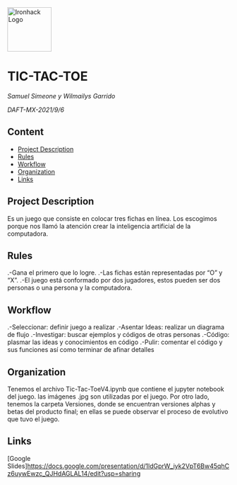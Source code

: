 <img src="https://bit.ly/2VnXWr2" alt="Ironhack Logo" width="100"/>

# TIC-TAC-TOE
*Samuel Simeone y Wilmailys Garrido*

*DAFT-MX-2021/9/6*

## Content
- [Project Description](#project-description)
- [Rules](#rules)
- [Workflow](#workflow)
- [Organization](#organization)
- [Links](#links)

## Project Description
Es un juego que consiste en colocar tres fichas en línea. Los escogimos porque nos llamó la atención crear la inteligencia artificial de la computadora.

## Rules
.-Gana el primero que lo logre. 
.-Las fichas están representadas por  “O” y “X”. 
.-El juego está conformado por dos jugadores, estos pueden ser dos personas o una persona y la computadora. 

## Workflow
.-Seleccionar: definir juego a realizar
.-Asentar Ideas: realizar un diagrama de flujo
.-Investigar: buscar ejemplos y códigos de otras personas
.-Código: plasmar las ideas y conocimientos en código
.-Pulir: comentar el código y sus funciones así como terminar de afinar detalles

## Organization
Tenemos el archivo Tic-Tac-ToeV4.ipynb que contiene el jupyter notebook del juego. las imágenes .jpg son utilizadas por el juego. Por otro lado, tenemos la carpeta Versiones, donde se encuentran versiones alphas y betas del producto final; en ellas se puede observar el proceso de evolutivo que tuvo el juego.

## Links
[Google Slides]https://docs.google.com/presentation/d/1ldGprW_iyk2VpT6Bw45qhCz6uywEwzc_QJHdAGLAL14/edit?usp=sharing